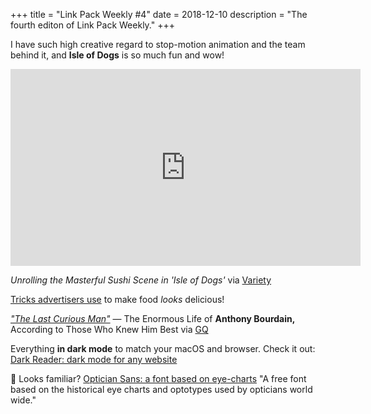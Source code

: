 +++
title = "Link Pack Weekly #4"
date = 2018-12-10
description = "The fourth editon of Link Pack Weekly."
+++

I have such high creative regard to stop-motion animation and the team behind it, and **Isle of Dogs** is so much fun and wow!

<p>
<iframe width="560" height="315" src="https://www.youtube-nocookie.com/embed/RSKK--p2Nrs" frameborder="0" allow="accelerometer; autoplay; encrypted-media; gyroscope; picture-in-picture" allowfullscreen></iframe>
</p>

*Unrolling the Masterful Sushi Scene in 'Isle of Dogs'* via [Variety](https://variety.com/video/isle-of-dogs-puppet-master-film-broke-animators/)

[Tricks advertisers use](https://youtu.be/4uXZtYNMnN8) to make food *looks* delicious!

[*"The Last Curious Man"*](https://www.gq.com/story/anthony-bourdain-men-of-the-year-tribute) — The Enormous Life of **Anthony Bourdain,** According to Those Who Knew Him Best
via [GQ]((https://www.gq.com/story/anthony-bourdain-men-of-the-year-tribute))

Everything **in dark mode** to match your macOS and browser. Check it out: [Dark Reader: dark mode for any website](https://boingboing.net/2018/12/04/dark-reader-dark-mode-for-any.html)

🧐 Looks familiar? [Optician Sans: a font based on eye-charts](https://boingboing.net/2018/12/06/snellen-sloan.html)
"A free font based on the historical eye charts and optotypes used by opticians world wide."
